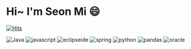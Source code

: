 <!-- ## Hi there 👋 -->

# Hi~ I'm Seon Mi 😄
[![Hits](https://hits.seeyoufarm.com/api/count/incr/badge.svg?url=https%3A%2F%2Fgithub.com%2F403seonmi&count_bg=%23B3FCC7&title_bg=%234DFF9D&icon=&icon_color=%23E7E7E7&title=hits&edge_flat=false)](https://hits.seeyoufarm.com)

<!-- ![로고명](https://img.shields.io/badge/로고명-원하는색상코드.svg?&style=for-the-badge&logo=로고명&logoColor=로고색상) -->
<!-- <img src="https://img.shields.io/badge/쓰고자하는_텍스트-컬러코드?style=for-the-badge&logo=simpleicons에서_아이콘이름&logoColor=white"> -->

![Java](https://img.shields.io/badge/Java-007396.svg?&style=for-the-badge&logo=Java&logoColor=white) 
![javascript](https://img.shields.io/badge/Javascript-F7DF1E.svg?&style=for-the-badge&logo=Javascript&logoColor=white) 
![eclipseide](https://img.shields.io/badge/eclipseide-2C2255.svg?&style=for-the-badge&logo=eclipseide&logoColor=white)
![spring](https://img.shields.io/badge/Spring-6DB33F.svg?&style=for-the-badge&logo=Spring&logoColor=white)
![python](https://img.shields.io/badge/python-3776AB.svg?&style=for-the-badge&logo=python&logoColor=white)
![pandas](https://img.shields.io/badge/pandas-150458.svg?&style=for-the-badge&logo=pandas&logoColor=white)
![oracle](https://img.shields.io/badge/oracle-F80000.svg?&style=for-the-badge&logo=oracle&logoColor=white)




<!--
**403seonmi/403seonmi** is a ✨ _special_ ✨ repository because its `README.md` (this file) appears on your GitHub profile.

Here are some ideas to get you started:

- 🔭 I’m currently working on ...
- 🌱 I’m currently learning ...
- 👯 I’m looking to collaborate on ...
- 🤔 I’m looking for help with ...
- 💬 Ask me about ...
- 📫 How to reach me: ...
- 😄 Pronouns: ...
- ⚡ Fun fact: ...
-->
